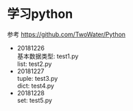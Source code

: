 # 学习python
参考 https://github.com/TwoWater/Python  

- 20181226  
基本数据类型: test1.py  
list: test2.py  
- 20181227  
tuple: test3.py  
dict: test4.py 
- 20181228  
set: test5.py
